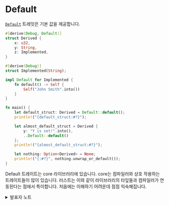 # Default

[`Default`](https://doc.rust-lang.org/std/default/trait.Default.html) 트레잇은 기본 값을 제공합니다.

```rust
#[derive(Debug, Default)]
struct Derived {
    x: u32,
    y: String,
    z: Implemented,
}

#[derive(Debug)]
struct Implemented(String);

impl Default for Implemented {
    fn default() -> Self {
        Self("John Smith".into())
    }
}

fn main() {
    let default_struct: Derived = Default::default();
    println!("{default_struct:#?}");

    let almost_default_struct = Derived {
        y: "Y is set!".into(),
        ..Default::default()
    };
    println!("{almost_default_struct:#?}");

    let nothing: Option<Derived> = None;
    println!("{:#?}", nothing.unwrap_or_default());
}
```

Default 트레이트는 core 라이브러리에 있습니다. core는 컴파일러와 상호 작용하는 트레이트들이 많이 있습니다. 러스트는 이와 같이 라이브러리의 타잎들과 컴파일러가 연동된다는 점에서 특이합니다. 처음에는 이해하기 어려운데 점점 익숙해집니다.&#x20;

<details>

<summary>발표자 노트</summary>

* 트레잇을 직접 구현하거나 `#[derive(Default)]`를 붙여서 컴파일러에게 구현을 맡길 수 있습니다.
* 컴파일러가 제공하는 자동 구현의 경우 모든 필드에 대해 기본 값을 설정한 새 인스턴스를 반환합니다.
  * 구조체의 각 필드 타입들이 모두 `Default`를 구현해야 함을 의미합니다.
* 러스트 표준 타입들은 대부분 `Default`를 구현하고 있으며, 기본 값은 `0`이나 `""`처럼 예상 가능한 값들입니다.
* 구조체 부분 복사를 할때 `default`를 편리하게 사용할 수 있습니다.
* 러스트 표준 라이브러리는 `Default` 트레잇을 구현한 타입을 위한 편의 메서드를 제공하기도 합니다.

</details>
